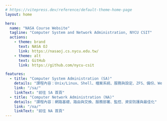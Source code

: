 ```yaml
---
# https://vitepress.dev/reference/default-theme-home-page
layout: home

hero:
  name: "NASA Course Website"
  tagline: "Computer System and Network Administration, NYCU CSIT"
  actions:
    - theme: brand
      text: NASA OJ
      link: https://nasaoj.cs.nycu.edu.tw/
    - theme: alt
      text: GitHub
      link: https://github.com/nycu-csit

features:
  - title: "Computer System Administration (SA)"
    details: "課程內容：Unix/Linux、Shell、檔案系統、服務與設定、ZFS、備份、Web 與 FAMP、PKI、NFS/NIS、效能與安全"
    link: "/sa/"
    linkText: "前往 SA 首頁"
  - title: "Computer Network Administration (NA)"
    details: "課程內容：網路基礎、路由與交換、服務部署、監控、資安防護與最佳化"
    link: "/na/"
    linkText: "前往 NA 首頁"
---
```

